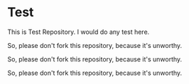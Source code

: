 # Test

This is Test Repository. I would do any test here.

So, please don't fork this repository, because it's unworthy.

So, please don't fork this repository, because it's unworthy.

So, please don't fork this repository, because it's unworthy.
